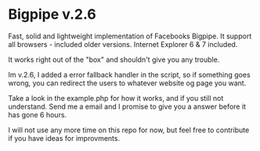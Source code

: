 Bigpipe v.2.6
==============

Fast, solid and lightweight implementation of Facebooks Bigpipe. It support all browsers - included older versions.
Internet Explorer 6 & 7 included.

It works right out of the "box" and shouldn't give you any trouble.

Im v.2.6, I added a error fallback handler in the script, so if something goes wrong, you can redirect the users 
to whatever website og page you want.

Take a look in the example.php for how it works, and if you still not understand. Send me a email and I 
promise to give you  a answer before it has gone 6 hours.

I will not use any more time on this repo for now, but feel free to contribute if you have ideas for 
improvments.


